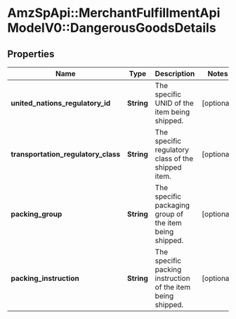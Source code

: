 # AmzSpApi::MerchantFulfillmentApiModelV0::DangerousGoodsDetails

## Properties
Name | Type | Description | Notes
------------ | ------------- | ------------- | -------------
**united_nations_regulatory_id** | **String** | The specific UNID of the item being shipped. | [optional] 
**transportation_regulatory_class** | **String** | The specific regulatory class of the shipped item. | [optional] 
**packing_group** | **String** | The specific packaging group of the item being shipped. | [optional] 
**packing_instruction** | **String** | The specific packing instruction of the item being shipped. | [optional] 

